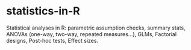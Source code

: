 # statistics-in-R
Statistical analyses in R: parametric assumption checks, summary stats, ANOVAs (one-way, two-way, repeated measures...), GLMs, Factorial designs, Post-hoc tests, Effect sizes. 
